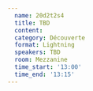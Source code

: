 ```yaml
---
  name: 20d2t2s4
  title: TBD
  content:
  category: Découverte
  format: Lightning
  speakers: TBD
  room: Mezzanine
  time_start: '13:00'
  time_end: '13:15'
---
```


